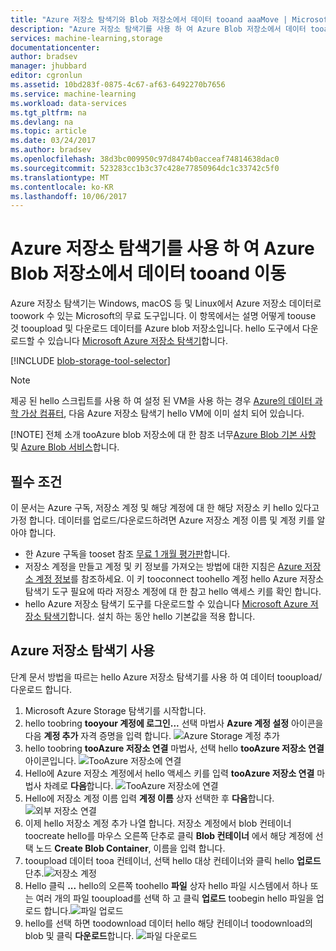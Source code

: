 ```yaml
---
title: "Azure 저장소 탐색기와 Blob 저장소에서 데이터 tooand aaaMove | Microsoft Docs"
description: "Azure 저장소 탐색기를 사용 하 여 Azure Blob 저장소에서 데이터 tooand 이동"
services: machine-learning,storage
documentationcenter: 
author: bradsev
manager: jhubbard
editor: cgronlun
ms.assetid: 10bd283f-0875-4c67-af63-6492270b7656
ms.service: machine-learning
ms.workload: data-services
ms.tgt_pltfrm: na
ms.devlang: na
ms.topic: article
ms.date: 03/24/2017
ms.author: bradsev
ms.openlocfilehash: 38d3bc009950c97d8474b0acceaf74814638dac0
ms.sourcegitcommit: 523283cc1b3c37c428e77850964dc1c33742c5f0
ms.translationtype: MT
ms.contentlocale: ko-KR
ms.lasthandoff: 10/06/2017
---
```

# <a name="move-data-tooand-from-azure-blob-storage-using-azure-storage-explorer"></a>Azure 저장소 탐색기를 사용 하 여 Azure Blob 저장소에서 데이터 tooand 이동
Azure 저장소 탐색기는 Windows, macOS 등 및 Linux에서 Azure 저장소 데이터로 toowork 수 있는 Microsoft의 무료 도구입니다. 이 항목에서는 설명 어떻게 toouse 것 tooupload 및 다운로드 데이터를 Azure blob 저장소입니다. hello 도구에서 다운로드할 수 있습니다 [Microsoft Azure 저장소 탐색기](http://storageexplorer.com/)합니다.

[!INCLUDE [blob-storage-tool-selector](../../includes/machine-learning-blob-storage-tool-selector.md)]

> [!NOTE]
> 제공 된 hello 스크립트를 사용 하 여 설정 된 VM을 사용 하는 경우 [Azure의 데이터 과학 가상 컴퓨터](machine-learning-data-science-virtual-machines.md), 다음 Azure 저장소 탐색기 hello VM에 이미 설치 되어 있습니다.
> 
> [!NOTE]
> 전체 소개 tooAzure blob 저장소에 대 한 참조 너무[Azure Blob 기본 사항](../storage/blobs/storage-dotnet-how-to-use-blobs.md) 및 [Azure Blob 서비스](https://msdn.microsoft.com/library/azure/dd179376.aspx)합니다.   
> 
> 

## <a name="prerequisites"></a>필수 조건
이 문서는 Azure 구독, 저장소 계정 및 해당 계정에 대 한 해당 저장소 키 hello 있다고 가정 합니다. 데이터를 업로드/다운로드하려면 Azure 저장소 계정 이름 및 계정 키를 알아야 합니다. 

* 한 Azure 구독을 tooset 참조 [무료 1 개월 평가판](https://azure.microsoft.com/pricing/free-trial/)합니다.
* 저장소 계정을 만들고 계정 및 키 정보를 가져오는 방법에 대한 지침은 [Azure 저장소 계정 정보](../storage/common/storage-create-storage-account.md)를 참조하세요. 이 키 tooconnect toohello 계정 hello Azure 저장소 탐색기 도구 필요에 따라 저장소 계정에 대 한 참고 hello 액세스 키를 확인 합니다.
* hello Azure 저장소 탐색기 도구를 다운로드할 수 있습니다 [Microsoft Azure 저장소 탐색기](http://storageexplorer.com/)합니다. 설치 하는 동안 hello 기본값을 적용 합니다.

<a id="explorer"></a>

## <a name="use-azure-storage-explorer"></a>Azure 저장소 탐색기 사용
단계 문서 방법을 따르는 hello Azure 저장소 탐색기를 사용 하 여 데이터 tooupload/다운로드 합니다. 

1. Microsoft Azure Storage 탐색기를 시작합니다.
2. hello toobring **tooyour 계정에 로그인...**  선택 마법사 **Azure 계정 설정** 아이콘을 다음 **계정 추가** 자격 증명을 입력 합니다. ![Azure Storage 계정 추가](./media/machine-learning-data-science-move-data-to-azure-blob-using-azure-storage-explorer/add-an-azure-store-account.png)
3. hello toobring **tooAzure 저장소 연결** 마법사, 선택 hello **tooAzure 저장소 연결** 아이콘입니다. ![TooAzure 저장소에 연결](./media/machine-learning-data-science-move-data-to-azure-blob-using-azure-storage-explorer/connect-to-azure-storage-1.png)
4. Hello에 Azure 저장소 계정에서 hello 액세스 키를 입력 **tooAzure 저장소 연결** 마법사 차례로 **다음**합니다. ![TooAzure 저장소에 연결](./media/machine-learning-data-science-move-data-to-azure-blob-using-azure-storage-explorer/connect-to-azure-storage-2.png)
5. Hello에 저장소 계정 이름 입력 **계정 이름** 상자 선택한 후 **다음**합니다. ![외부 저장소 연결](./media/machine-learning-data-science-move-data-to-azure-blob-using-azure-storage-explorer/attach-external-storage.png)
6. 이제 hello 저장소 계정 추가 나열 합니다. 저장소 계정에서 blob 컨테이너 toocreate hello를 마우스 오른쪽 단추로 클릭 **Blob 컨테이너** 에서 해당 계정에 선택 노드 **Create Blob Container**, 이름을 입력 합니다.
7. tooupload 데이터 tooa 컨테이너, 선택 hello 대상 컨테이너와 클릭 hello **업로드** 단추.![ 저장소 계정](./media/machine-learning-data-science-move-data-to-azure-blob-using-azure-storage-explorer/storage-accounts.png)
8. Hello 클릭 **...**  hello의 오른쪽 toohello **파일** 상자 hello 파일 시스템에서 하나 또는 여러 개의 파일 tooupload를 선택 하 고 클릭 **업로드** toobegin hello 파일을 업로드 합니다.![ 파일 업로드](./media/machine-learning-data-science-move-data-to-azure-blob-using-azure-storage-explorer/upload-files-to-blob.png)
9. hello를 선택 하면 toodownload 데이터 hello 해당 컨테이너 toodownload의 blob 및 클릭 **다운로드**합니다. ![파일 다운로드](./media/machine-learning-data-science-move-data-to-azure-blob-using-azure-storage-explorer/download-files-from-blob.png)

